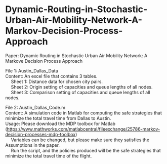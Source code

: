 # Dynamic-Routing-in-Stochastic-Urban-Air-Mobility-Network-A-Markov-Decision-Process-Approach

Paper: Dynamic Routing in Stochastic Urban Air Mobility Network: A Markove Decision Process Approach

File 1: Austin_Dallas_Data  
Content: An excel file that contains 3 tables.   
   &emsp;      Sheet 1: Distance data for chosen city pairs.  
  &emsp;       Sheet 2: Origin setting of capacities and queue lengths of all nodes.   
    &emsp;     Sheet 3: Comparison setting of capacities and queue lengths of all nodes.   
         
File 2: Austin_Dallas_Code.m         
Content: A simulation code in Matlab for computing the safe strategies that minimize the total travel time from Dallas to Austin.    
Usage: Please download the MDP toolbox for Matlab (https://www.mathworks.com/matlabcentral/fileexchange/25786-markov-decision-processes-mdp-toolbox)      
     &emsp;    Variables can be changed, but please make sure they satisfies the Assumptions in the paper.   
      &emsp;   Run the script, and the policies produced will be the safe strategies that minimize the total travel time of the flight.   
